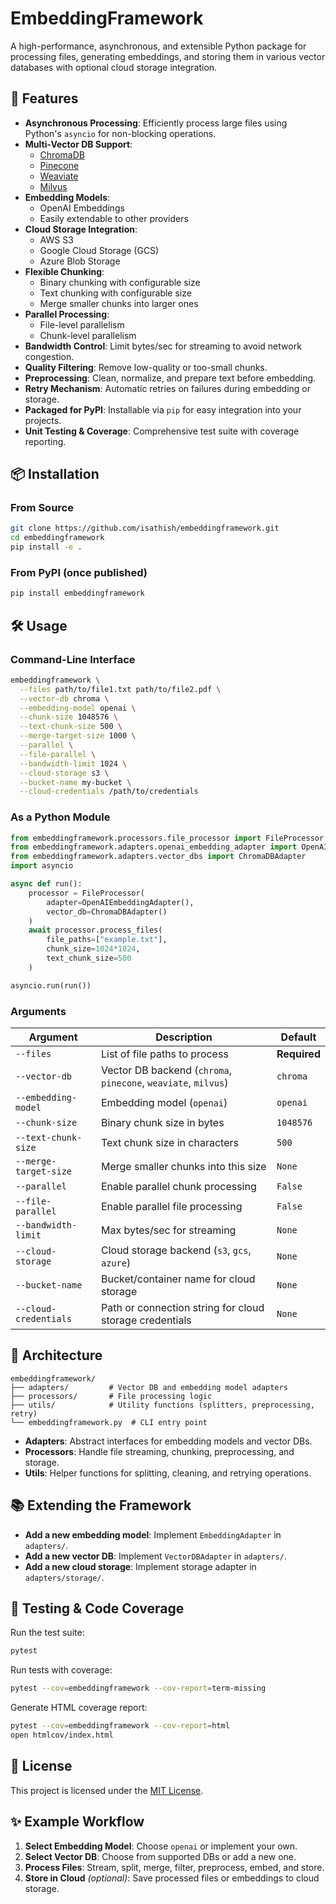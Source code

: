 # EmbeddingFramework

A high-performance, asynchronous, and extensible Python package for processing files, generating embeddings, and storing them in various vector databases with optional cloud storage integration.

## 🚀 Features

- **Asynchronous Processing**: Efficiently process large files using Python's `asyncio` for non-blocking operations.
- **Multi-Vector DB Support**:
  - [ChromaDB](https://www.trychroma.com/)
  - [Pinecone](https://www.pinecone.io/)
  - [Weaviate](https://weaviate.io/)
  - [Milvus](https://milvus.io/)
- **Embedding Models**:
  - OpenAI Embeddings
  - Easily extendable to other providers
- **Cloud Storage Integration**:
  - AWS S3
  - Google Cloud Storage (GCS)
  - Azure Blob Storage
- **Flexible Chunking**:
  - Binary chunking with configurable size
  - Text chunking with configurable size
  - Merge smaller chunks into larger ones
- **Parallel Processing**:
  - File-level parallelism
  - Chunk-level parallelism
- **Bandwidth Control**: Limit bytes/sec for streaming to avoid network congestion.
- **Quality Filtering**: Remove low-quality or too-small chunks.
- **Preprocessing**: Clean, normalize, and prepare text before embedding.
- **Retry Mechanism**: Automatic retries on failures during embedding or storage.
- **Packaged for PyPI**: Installable via `pip` for easy integration into your projects.
- **Unit Testing & Coverage**: Comprehensive test suite with coverage reporting.

## 📦 Installation

### From Source
```bash
git clone https://github.com/isathish/embeddingframework.git
cd embeddingframework
pip install -e .
```

### From PyPI (once published)
```bash
pip install embeddingframework
```

## 🛠 Usage

### Command-Line Interface

```bash
embeddingframework \
  --files path/to/file1.txt path/to/file2.pdf \
  --vector-db chroma \
  --embedding-model openai \
  --chunk-size 1048576 \
  --text-chunk-size 500 \
  --merge-target-size 1000 \
  --parallel \
  --file-parallel \
  --bandwidth-limit 1024 \
  --cloud-storage s3 \
  --bucket-name my-bucket \
  --cloud-credentials /path/to/credentials
```

### As a Python Module

```python
from embeddingframework.processors.file_processor import FileProcessor
from embeddingframework.adapters.openai_embedding_adapter import OpenAIEmbeddingAdapter
from embeddingframework.adapters.vector_dbs import ChromaDBAdapter
import asyncio

async def run():
    processor = FileProcessor(
        adapter=OpenAIEmbeddingAdapter(),
        vector_db=ChromaDBAdapter()
    )
    await processor.process_files(
        file_paths=["example.txt"],
        chunk_size=1024*1024,
        text_chunk_size=500
    )

asyncio.run(run())
```

### Arguments

| Argument | Description | Default |
|----------|-------------|---------|
| `--files` | List of file paths to process | **Required** |
| `--vector-db` | Vector DB backend (`chroma`, `pinecone`, `weaviate`, `milvus`) | `chroma` |
| `--embedding-model` | Embedding model (`openai`) | `openai` |
| `--chunk-size` | Binary chunk size in bytes | `1048576` |
| `--text-chunk-size` | Text chunk size in characters | `500` |
| `--merge-target-size` | Merge smaller chunks into this size | `None` |
| `--parallel` | Enable parallel chunk processing | `False` |
| `--file-parallel` | Enable parallel file processing | `False` |
| `--bandwidth-limit` | Max bytes/sec for streaming | `None` |
| `--cloud-storage` | Cloud storage backend (`s3`, `gcs`, `azure`) | `None` |
| `--bucket-name` | Bucket/container name for cloud storage | `None` |
| `--cloud-credentials` | Path or connection string for cloud storage credentials | `None` |

## 🧩 Architecture

```
embeddingframework/
├── adapters/         # Vector DB and embedding model adapters
├── processors/       # File processing logic
├── utils/            # Utility functions (splitters, preprocessing, retry)
└── embeddingframework.py  # CLI entry point
```

- **Adapters**: Abstract interfaces for embedding models and vector DBs.
- **Processors**: Handle file streaming, chunking, preprocessing, and storage.
- **Utils**: Helper functions for splitting, cleaning, and retrying operations.

## 📚 Extending the Framework

- **Add a new embedding model**: Implement `EmbeddingAdapter` in `adapters/`.
- **Add a new vector DB**: Implement `VectorDBAdapter` in `adapters/`.
- **Add a new cloud storage**: Implement storage adapter in `adapters/storage/`.

## 🧪 Testing & Code Coverage

Run the test suite:
```bash
pytest
```

Run tests with coverage:
```bash
pytest --cov=embeddingframework --cov-report=term-missing
```

Generate HTML coverage report:
```bash
pytest --cov=embeddingframework --cov-report=html
open htmlcov/index.html
```

## 📜 License

This project is licensed under the [MIT License](LICENSE).

## ✨ Example Workflow

1. **Select Embedding Model**: Choose `openai` or implement your own.
2. **Select Vector DB**: Choose from supported DBs or add a new one.
3. **Process Files**: Stream, split, merge, filter, preprocess, embed, and store.
4. **Store in Cloud** *(optional)*: Save processed files or embeddings to cloud storage.


